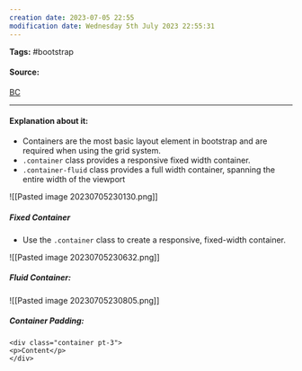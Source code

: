 ```yaml
---
creation date: 2023-07-05 22:55
modification date: Wednesday 5th July 2023 22:55:31
---
```


**Tags:** #bootstrap 

#### Source:
[BC](https://www.w3schools.com/bootstrap4/bootstrap_containers.asp)

--------------------------------------

#### Explanation about it:

* Containers are the most basic layout element in bootstrap and are required when using the grid system.
* `.container` class provides a responsive fixed width container.
* `.container-fluid` class provides a full width container, spanning the entire width of the viewport

![[Pasted image 20230705230130.png]]

##### Fixed Container

* Use the `.container` class to create a responsive, fixed-width container.

![[Pasted image 20230705230632.png]]


##### Fluid Container:

![[Pasted image 20230705230805.png]]


##### Container Padding:

```
<div class="container pt-3">
<p>Content</p>
</div>
```